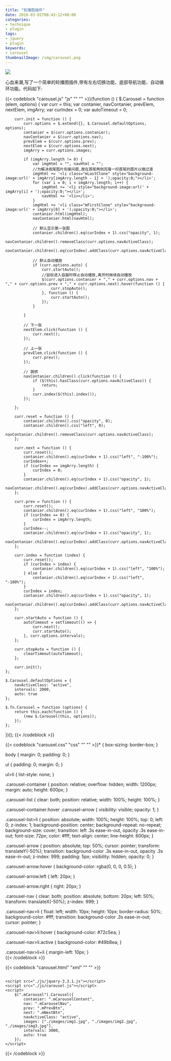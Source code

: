 ```yaml
---
title: "轮播图插件"
date: 2018-03-01T08:43:12+08:00
categories:
- technique
- plugin
tags:
- jquery
- plugin
keywords:
- carousel
thumbnailImage: /img/carousel.png
---
```


<!--more-->  
![](/img/carousel.png)  

心血来潮,写了一个简单的轮播图插件,带有左右切换功能、底部导航功能、自动循环功能。代码如下:  

{{< codeblock "carousel.js" "js" "" "" >}}(function () {
    $.Carousel = function (elem, options) {
        var curr = this;
        var contanier, navContanier, prevElem, nextElem, imgArry;
        var curIndex = 0;
        var autoTimeout = 0;

        curr.init = function () {
            curr.options = $.extend({}, $.Carousel.defaultOptions, options);
            contanier = $(curr.options.contanier);
            navContanier = $(curr.options.nav);
            prevElem = $(curr.options.prev);
            nextElem = $(curr.options.next);
            imgArry = curr.options.images;

            if (imgArry.length != 0) {
                var imgHtml = "", navHtml = "";
                //为解决收尾图片衔接问题,故在首尾两侧克隆一份首尾的图片以做过渡
                imgHtml += '<li class="mLastClone" style="background-image:url(' + imgArry[imgArry.length - 1] + ');opacity:0;"></li>';
                for (var i = 0; i < imgArry.length; i++) {
                    imgHtml += '<li style="background-image:url(' + imgArry[i] + ');opacity:0;"></li>';
                    navHtml += '<li></li>';
                }
                imgHtml += '<li class="mFirstClone" style="background-image:url(' + imgArry[0] + ');opacity:0;"></li>';
                contanier.html(imgHtml);
                navContanier.html(navHtml);

                // 默认显示第一张图
                contanier.children().eq(curIndex + 1).css("opacity", 1);
                navContanier.children().removeClass(curr.options.navActiveClass);
                navContanier.children().eq(curIndex).addClass(curr.options.navActiveClass);

                // 默认自动播放
                if (curr.options.auto) {
                    curr.startAuto();
                    //鼠标进入容器时停止自动播放,离开时继续自动播放
                    $(curr.options.contanier + "," + curr.options.nav + "," + curr.options.prev + "," + curr.options.next).hover(function () {
                        curr.stopAuto();
                    }, function () {
                        curr.startAuto();
                    });
                }

            }

            // 下一张
            nextElem.click(function () {
                curr.next();
            });

            // 上一张
            prevElem.click(function () {
                curr.prev();
            });

            // 跳转
            navContanier.children().click(function () {
                if ($(this).hasClass(curr.options.navActiveClass)) {
                    return;
                }
                curr.index($(this).index());
            });

        };

        curr.reset = function () {
            contanier.children().css("opacity", 0);
            contanier.children().css("left", 0);
            navContanier.children().removeClass(curr.options.navActiveClass);
        };

        curr.next = function () {
            curr.reset();
            contanier.children().eq(curIndex + 1).css("left", "-100%");
            curIndex++;
            if (curIndex == imgArry.length) {
                curIndex = 0;
            }
            contanier.children().eq(curIndex + 1).css("opacity", 1);
            navContanier.children().eq(curIndex).addClass(curr.options.navActiveClass);
        };

        curr.prev = function () {
            curr.reset();
            contanier.children().eq(curIndex + 1).css("left", "100%");
            if (curIndex == 0) {
                curIndex = imgArry.length;
            }
            curIndex--;
            contanier.children().eq(curIndex + 1).css("opacity", 1);
            navContanier.children().eq(curIndex).addClass(curr.options.navActiveClass);
        };

        curr.index = function (index) {
            curr.reset();
            if (curIndex > index) {
                contanier.children().eq(curIndex + 1).css("left", "100%");
            } else {
                contanier.children().eq(curIndex + 1).css("left", "-100%");
            }
            curIndex = index;
            contanier.children().eq(curIndex + 1).css("opacity", 1);
            navContanier.children().eq(curIndex).addClass(curr.options.navActiveClass);
        };

        curr.startAuto = function () {
            autoTimeout = setTimeout(() => {
                curr.next();
                curr.startAuto();
            }, curr.options.intervals);
        };

        curr.stopAuto = function () {
            clearTimeout(autoTimeout);
        };

        curr.init();
    };

    $.Carousel.defaultOptions = {
        navActiveClass: "active",
        intervals: 2000,
        auto: true
    };

    $.fn.Carousel = function (options) {
        return this.each(function () {
            (new $.Carousel(this, options));
        });
    };
})();
{{< /codeblock >}}

{{< codeblock "carousel.css" "css" "" "" >}}* {
    box-sizing: border-box;
}

body {
    margin: 0;
    padding: 0;
}

ul {
    padding: 0;
    margin: 0;
}

ul>li {
    list-style: none;
}

.carousel-container {
    position: relative;
    overflow: hidden;
    width: 1200px;
    margin: auto;
    height: 600px;
}

.carousel-list {
    clear: both;
    position: relative;
    width: 100%;
    height: 100%;
}

.carousel-container:hover .carousel-arrow {
    visibility: visible;
    opacity: 1;
}

.carousel-list>li {
    position: absolute;
    width: 100%;
    height: 100%;
    top: 0;
    left: 0;
    z-index: 1;
    background-position: center;
    background-repeat: no-repeat;
    background-size: cover;
    transition: left .3s ease-in-out, opacity .3s ease-in-out;
    font-size: 72px;
    color: #fff;
    text-align: center;
    line-height: 600px;
}

.carousel-arrow {
    position: absolute;
    top: 50%;
    cursor: pointer;
    transform: translateY(-50%);
    transition: background-color .3s ease-in-out, opacity .3s ease-in-out;
    z-index: 999;
    padding: 5px;
    visibility: hidden;
    opacity: 0;
}

.carousel-arrow:hover {
    background-color: rgba(0, 0, 0, 0.5);
}

.carousel-arrow.left {
    left: 20px;
}

.carousel-arrow.right {
    right: 20px;
}

.carousel-nav {
    clear: both;
    position: absolute;
    bottom: 20px;
    left: 50%;
    transform: translateX(-50%);
    z-index: 999;
}

.carousel-nav>li {
    float: left;
    width: 10px;
    height: 10px;
    border-radius: 50%;
    background-color: #fff;
    transition: background-color .3s ease-in-out;
    cursor: pointer;
}

.carousel-nav>li:hover {
    background-color: #72c5ea;
}

.carousel-nav>li.active {
    background-color: #49b8ea;
}

.carousel-nav>li+li {
    margin-left: 10px;
}  
{{< /codeblock >}}

{{< codeblock "carousel.html" "xml" "" "" >}}<!DOCTYPE html>
<html lang="en">

<head>
    <meta charset="UTF-8">
    <meta name="viewport" content="width=device-width, initial-scale=1.0">
    <meta http-equiv="X-UA-Compatible" content="ie=edge">
    <link rel="stylesheet" href="./css/carousel.css">
    <title>轮播图</title>
</head>

<body>
    <div class="carousel-container mCarousel">
        <ul class="carousel-list mCarouselContent"></ul>
        <div class="carousel-arrow left mPrevBtn">
            <img src="./images/left.png" alt="">
        </div>
        <div class="carousel-arrow right mNextBtn">
            <img src="./images/right.png" alt="">
        </div>
        <ul class="carousel-nav mCarouselNav"></ul>
    </div>

    <script src="./js/jquery-3.3.1.js"></script>
    <script src="./js/carousel.js"></script>
    <script>
        $(".mCarousel").Carousel({
            contanier: ".mCarouselContent",
            nav: ".mCarouselNav",
            prev: ".mPrevBtn",
            next: ".mNextBtn",
            navActiveClass: "active",
            images: ["./images/img1.jpg", "./images/img2.jpg", "./images/img3.jpg"],
            intervals: 3000,
            auto: true
        });
    </script>
</body>

</html>
{{< /codeblock >}}
